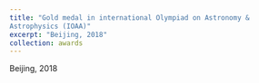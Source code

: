 ```yaml
---
title: "Gold medal in international Olympiad on Astronomy &
Astrophysics (IOAA)"
excerpt: "Beijing, 2018"
collection: awards
---
```

Beijing, 2018
